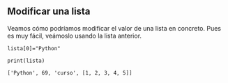 ## Modificar una lista

Veamos cómo podríamos modificar el valor de una lista en concreto. Pues es muy fácil, veámoslo usando la lista anterior.

    lista[0]="Python" 

    print(lista) 

    ['Python', 69, 'curso', [1, 2, 3, 4, 5]] 
